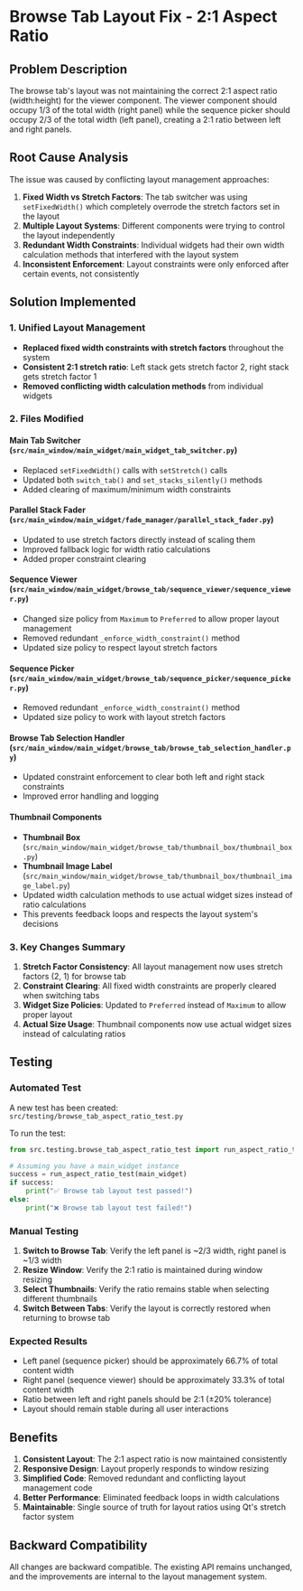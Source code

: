 # Browse Tab Layout Fix - 2:1 Aspect Ratio

## Problem Description

The browse tab's layout was not maintaining the correct 2:1 aspect ratio (width:height) for the viewer component. The viewer component should occupy 1/3 of the total width (right panel) while the sequence picker should occupy 2/3 of the total width (left panel), creating a 2:1 ratio between left and right panels.

## Root Cause Analysis

The issue was caused by conflicting layout management approaches:

1. **Fixed Width vs Stretch Factors**: The tab switcher was using `setFixedWidth()` which completely overrode the stretch factors set in the layout
2. **Multiple Layout Systems**: Different components were trying to control the layout independently
3. **Redundant Width Constraints**: Individual widgets had their own width calculation methods that interfered with the layout system
4. **Inconsistent Enforcement**: Layout constraints were only enforced after certain events, not consistently

## Solution Implemented

### 1. Unified Layout Management
- **Replaced fixed width constraints with stretch factors** throughout the system
- **Consistent 2:1 stretch ratio**: Left stack gets stretch factor 2, right stack gets stretch factor 1
- **Removed conflicting width calculation methods** from individual widgets

### 2. Files Modified

#### Main Tab Switcher (`src/main_window/main_widget/main_widget_tab_switcher.py`)
- Replaced `setFixedWidth()` calls with `setStretch()` calls
- Updated both `switch_tab()` and `set_stacks_silently()` methods
- Added clearing of maximum/minimum width constraints

#### Parallel Stack Fader (`src/main_window/main_widget/fade_manager/parallel_stack_fader.py`)
- Updated to use stretch factors directly instead of scaling them
- Improved fallback logic for width ratio calculations
- Added proper constraint clearing

#### Sequence Viewer (`src/main_window/main_widget/browse_tab/sequence_viewer/sequence_viewer.py`)
- Changed size policy from `Maximum` to `Preferred` to allow proper layout management
- Removed redundant `_enforce_width_constraint()` method
- Updated size policy to respect layout stretch factors

#### Sequence Picker (`src/main_window/main_widget/browse_tab/sequence_picker/sequence_picker.py`)
- Removed redundant `_enforce_width_constraint()` method
- Updated size policy to work with layout stretch factors

#### Browse Tab Selection Handler (`src/main_window/main_widget/browse_tab/browse_tab_selection_handler.py`)
- Updated constraint enforcement to clear both left and right stack constraints
- Improved error handling and logging

#### Thumbnail Components
- **Thumbnail Box** (`src/main_window/main_widget/browse_tab/thumbnail_box/thumbnail_box.py`)
- **Thumbnail Image Label** (`src/main_window/main_widget/browse_tab/thumbnail_box/thumbnail_image_label.py`)
- Updated width calculation methods to use actual widget sizes instead of ratio calculations
- This prevents feedback loops and respects the layout system's decisions

### 3. Key Changes Summary

1. **Stretch Factor Consistency**: All layout management now uses stretch factors (2, 1) for browse tab
2. **Constraint Clearing**: All fixed width constraints are properly cleared when switching tabs
3. **Widget Size Policies**: Updated to `Preferred` instead of `Maximum` to allow proper layout
4. **Actual Size Usage**: Thumbnail components now use actual widget sizes instead of calculating ratios

## Testing

### Automated Test
A new test has been created: `src/testing/browse_tab_aspect_ratio_test.py`

To run the test:
```python
from src.testing.browse_tab_aspect_ratio_test import run_aspect_ratio_test

# Assuming you have a main_widget instance
success = run_aspect_ratio_test(main_widget)
if success:
    print("✅ Browse tab layout test passed!")
else:
    print("❌ Browse tab layout test failed!")
```

### Manual Testing
1. **Switch to Browse Tab**: Verify the left panel is ~2/3 width, right panel is ~1/3 width
2. **Resize Window**: Verify the 2:1 ratio is maintained during window resizing
3. **Select Thumbnails**: Verify the ratio remains stable when selecting different thumbnails
4. **Switch Between Tabs**: Verify the layout is correctly restored when returning to browse tab

### Expected Results
- Left panel (sequence picker) should be approximately 66.7% of total content width
- Right panel (sequence viewer) should be approximately 33.3% of total content width
- Ratio between left and right panels should be 2:1 (±20% tolerance)
- Layout should remain stable during all user interactions

## Benefits

1. **Consistent Layout**: The 2:1 aspect ratio is now maintained consistently
2. **Responsive Design**: Layout properly responds to window resizing
3. **Simplified Code**: Removed redundant and conflicting layout management code
4. **Better Performance**: Eliminated feedback loops in width calculations
5. **Maintainable**: Single source of truth for layout ratios using Qt's stretch factor system

## Backward Compatibility

All changes are backward compatible. The existing API remains unchanged, and the improvements are internal to the layout management system.
